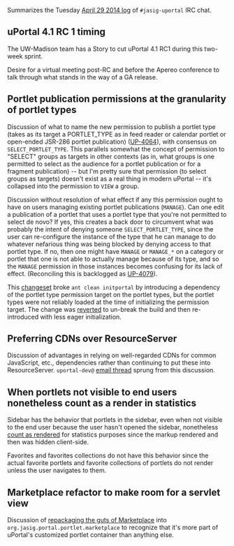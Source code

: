 Summarizes the Tuesday [April 29 2014 log][] of `#jasig-uportal` IRC chat.

uPortal 4.1 RC 1 timing
-----------------------

The UW-Madison team has a Story to cut uPortal 4.1 RC1 during this two-week sprint.

Desire for a virtual meeting post-RC and before the Apereo conference to talk through what stands in the way of a GA release.


Portlet publication permissions at the granularity of portlet types
-------------------------------------------------------------------

Discussion of what to name the new permission to publish a portlet type (takes as its target a PORTLET_TYPE as in feed reader or calendar portlet or open-ended JSR-286 portlet publication) ([UP-4064][]), with consensus on `SELECT_PORTLET_TYPE`.  This parallels somewhat the concept of permission to "SELECT" groups as targets in other contexts (as in, what groups is one permitted to select as the audience for a portlet publication or for a fragment publication) -- but I'm pretty sure that permission (to select groups as targets) doesn't exist as a real thing in modern uPortal -- it's collapsed into the permission to `VIEW` a group.

Discussion without resolution of what effect if any this permission ought to have on users managing existing portlet publications (`MANAGE`).  Can one edit a publication of a portlet that uses a portlet type that you're not permitted to select de novo?  If yes, this creates a back door to circumvent what was probably the intent of denying someone `SELECT_PORTLET_TYPE`, since the user can re-configure the instance of the type that he can manage to do whatever nefarious thing was being blocked by denying access to that portlet type.  If no, then one might have `MANAGE` or `MANAGE_*` on a category or portlet that one is not able to actually manage because of its type, and so the `MANAGE` permission in those instances becomes confusing for its lack of effect.  (Reconciling this is backlogged as [UP-4079][]).

This [changeset][changeset broke initdb] broke `ant clean initportal` by introducing a dependency of the portlet type permission target on the portlet types, but the portlet types were not reliably loaded at the time of initializing the permission target.  The change was [reverted][reverted portlet type as permission target] to un-break the build and then re-introduced with less eager initialization.


Preferring CDNs over ResourceServer
-----------------------------------

Discussion of advantages in relying on well-regarded CDNs for common JavaScript, etc., dependencies rather than continuing to put these into ResourceServer.  `uportal-dev@` [email thread][email thread re CDNs vs ResourceServer] sprung from this discussion.


When portlets not visible to end users nonetheless count as a render in statistics
------------------

Sidebar has the behavior that portlets in the sidebar, even when not visible to the end user because the user hasn't opened the sidebar, nonetheless [count as rendered][portlets in sidebar count as rendered even if not visible] for statistics purposes since the markup rendered and then was hidden client-side.

Favorites and favorites collections do not have this behavior since the actual favorite portlets and favorite collections of portlets do not render unless the user navigates to them.


Marketplace refactor to make room for a servlet view
----------------------------------------------------

Discussion of [repackaging the guts of Marketplace][] into `org.jasig.portal.portlet.marketplace` to recognize that it's more part of uPortal's customized portlet container than anything else.



[April 29 2014 log]: http://echelog.com/logs/browse/jasig-uportal/1398722400

[UP-4064]: https://issues.jasig.org/browse/UP-4064
[UP-4079]: https://issues.jasig.org/browse/UP-4079
[changeset broke initdb]: https://github.com/Jasig/uPortal/commit/f030680f1a301ce7848f56ec82578d35535735f7
[reverted portlet type as permission target]: https://github.com/Jasig/uPortal/pull/311

[email thread re CDNs vs ResourceServer]: http://jasig.275507.n4.nabble.com/Using-CDN-vs-Resource-Server-td4662767.html

[portlets in sidebar count as rendered even if not visible]: https://github.com/jameswennmacher/uPortal/commit/e817ab2c5420dd87c42c5baab33c7f8e4b5e43b3#commitcomment-6151437

[repackaging the guts of marketplace]: https://github.com/Jasig/uPortal/pull/310
